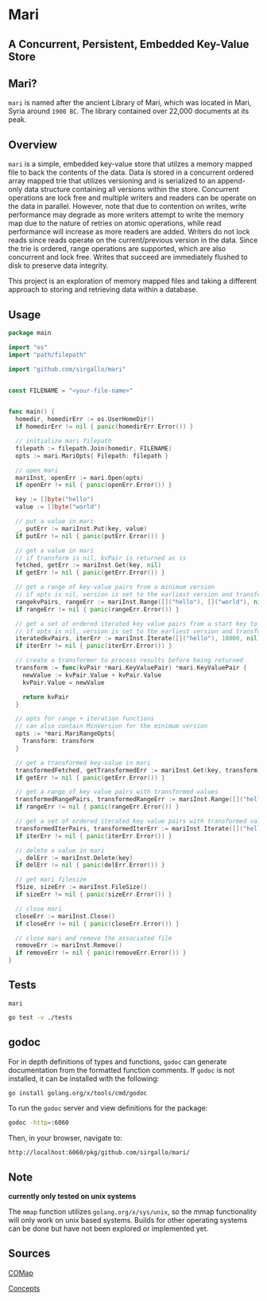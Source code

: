 # Mari

## A Concurrent, Persistent, Embedded Key-Value Store


## Mari?

`mari` is named after the ancient Library of Mari, which was located in Mari, Syria around `1900 BC`. The library contained over 22,000 documents at its peak. 


## Overview 

`mari` is a simple, embedded key-value store that utilzes a memory mapped file to back the contents of the data. Data is stored in a concurrent ordered array mapped trie that utilizes versioning and is serialized to an append-only data structure containing all versions within the store. Concurrent operations are lock free and multiple writers and readers can be operate on the data in parallel. However, note that due to contention on writes, write performance may degrade as more writers attempt to write the memory map due to the nature of retries on atomic operations, while read performance will increase as more readers are added. Writers do not lock reads since reads operate on the current/previous version in the data. Since the trie is ordered, range operations are supported, which are also concurrent and lock free. Writes that succeed are immediately flushed to disk to preserve data integrity.

This project is an exploration of memory mapped files and taking a different approach to storing and retrieving data within a database.


## Usage

```go
package main

import "os"
import "path/filepath"

import "github.com/sirgallo/mari"


const FILENAME = "<your-file-name>"


func main() {
  homedir, homedirErr := os.UserHomeDir()
  if homedirErr != nil { panic(homedirErr.Error()) }

  // initialize mari filepath
  filepath := filepath.Join(homedir, FILENAME)
  opts := mari.MariOpts{ Filepath: filepath }

  // open mari
  mariInst, openErr := mari.Open(opts)
  if openErr != nil { panic(openErr.Error()) }

  key := []byte("hello")
  value := []byte("world")

  // put a value in mari
  _, putErr := mariInst.Put(key, value)
  if putErr != nil { panic(putErr.Error()) }

  // get a value in mari
  // if transform is nil, kvPair is returned as is
  fetched, getErr := mariInst.Get(key, nil)
  if getErr != nil { panic(getErr.Error()) }

  // get a range of key-value pairs from a minimum version
  // if opts is nil, version is set to the earliest version and transform will not be used
  rangekvPairs, rangeErr := mariInst.Range([]("hello"), []("world"), nil)
  if rangeErr != nil { panic(rangeErr.Error()) }

  // get a set of ordered iterated key value pairs from a start key to the total result size
  // if opts is nil, version is set to the earliest version and transform will not be used
  iteratedkvPairs, iterErr := mariInst.Iterate([]("hello"), 10000, nil)
  if iterErr != nil { panic(iterErr.Error()) }

  // create a transformer to process results before being returned
  transform := func(kvPair *mari.KeyValuePair) *mari.KeyValuePair {
    newValue := kvPair.Value + kvPair.Value
    kvPair.Value = newValue

    return kvPair
  }

  // opts for range + iteration functions
  // can also contain MinVersion for the minimum version
  opts := *mari.MariRangeOpts{
    Transform: transform
  }

  // get a transformed key-value in mari
  transformedFetched, getTransformedErr := mariInst.Get(key, transform)
  if getErr != nil { panic(getErr.Error()) }

  // get a range of key value pairs with transformed values
  transformedRangePairs, transformedRangeErr := mariInst.Range([]("hello"), []("world"), opts)
  if rangeErr != nil { panic(rangeErr.Error()) }

  // get a set of ordered iterated key value pairs with transformed values
  transformedIterPairs, transformedIterErr := mariInst.Iterate([]("hello"), 50000, opts)
  if iterErr != nil { panic(iterErr.Error()) }

  // delete a value in mari
  _, delErr := mariInst.Delete(key)
  if delErr != nil { panic(delErr.Error()) }

  // get mari filesize
  fSize, sizeErr := mariInst.FileSize()
  if sizeErr != nil { panic(sizeErr.Error()) }

  // close mari
  closeErr := mariInst.Close()
  if closeErr != nil { panic(closeErr.Error()) }

  // close mari and remove the associated file
  removeErr := mariInst.Remove()
  if removeErr != nil { panic(removeErr.Error()) }
}
```


## Tests

`mari`
```bash
go test -v ./tests
```


## godoc

For in depth definitions of types and functions, `godoc` can generate documentation from the formatted function comments. If `godoc` is not installed, it can be installed with the following:
```bash
go install golang.org/x/tools/cmd/godoc
```

To run the `godoc` server and view definitions for the package:
```bash
godoc -http=:6060
```

Then, in your browser, navigate to:
```
http://localhost:6060/pkg/github.com/sirgallo/mari/
```


## Note

**currently only tested on unix systems**

The `mmap` function utilizes `golang.org/x/sys/unix`, so the mmap functionality will only work on unix based systems. Builds for other operating systems can be done but have not been explored or implemented yet.


## Sources

[COMap](./docs/COMap.md)

[Concepts](./docs/Concepts.md)